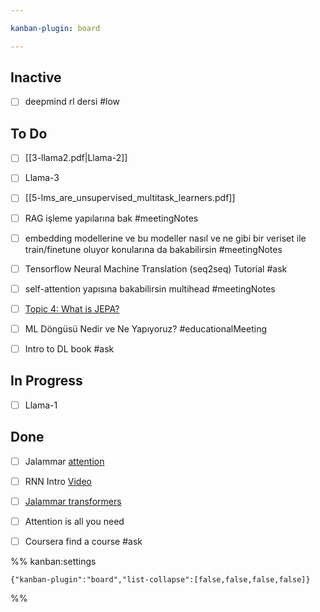 ```yaml
---

kanban-plugin: board

---
```


## Inactive

- [ ] deepmind rl dersi #low


## To Do

- [ ] [[3-llama2.pdf|Llama-2]]
- [ ] Llama-3
- [ ] [[5-lms_are_unsupervised_multitask_learners.pdf]]
- [ ] RAG işleme yapılarına bak #meetingNotes
- [ ] embedding modellerine ve bu modeller nasıl ve ne gibi bir veriset ile train/finetune oluyor konularına da bakabilirsin #meetingNotes
- [ ] Tensorflow Neural Machine Translation (seq2seq) Tutorial #ask
- [ ] self-attention yapısına bakabilirsin multihead #meetingNotes
- [ ] [Topic 4: What is JEPA?](https://www.turingpost.com/p/jepa)
- [ ] ML Döngüsü Nedir ve Ne Yapıyoruz? #educationalMeeting
- [ ] Intro to DL book #ask


## In Progress

- [ ] Llama-1


## Done

- [ ] Jalammar [attention](https://jalammar.github.io/visualizing-neural-machine-translation-mechanics-of-seq2seq-models-with-attention/)
- [ ] RNN Intro [Video](https://www.youtube.com/watch?v=UNmqTiOnRfg)
- [ ] [Jalammar transformers](https://jalammar.github.io/illustrated-transformer/)
- [ ] Attention is all you need
- [ ] Coursera find a course #ask




%% kanban:settings
```
{"kanban-plugin":"board","list-collapse":[false,false,false,false]}
```
%%